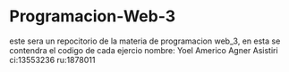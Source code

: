 # Programacion-Web-3
este sera un repocitorio de la materia de programacion web_3, en esta se contendra el codigo de cada ejercio
nombre: Yoel Americo Agner Asistiri
ci:13553236
ru:1878011


